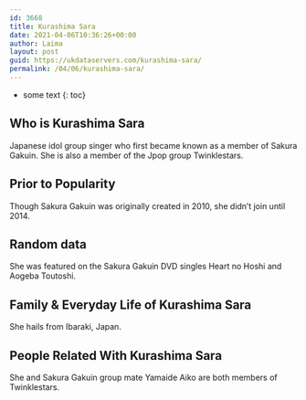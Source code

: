 ```yaml
---
id: 3668
title: Kurashima Sara
date: 2021-04-06T10:36:26+00:00
author: Laima
layout: post
guid: https://ukdataservers.com/kurashima-sara/
permalink: /04/06/kurashima-sara/
---
```


* some text
{: toc}


## Who is Kurashima Sara
                  
                  
                  
Japanese idol group singer who first became known as a member of Sakura Gakuin. She is also a member of the Jpop group Twinklestars.
                  
              
            
              
            
                
                
                
## Prior to Popularity
                  
                  
                  
Though Sakura Gakuin was originally created in 2010, she didn&#8217;t join until 2014.
                  
              
            
              
            
                
                
                
## Random data
                  
                  
                  
She was featured on the Sakura Gakuin DVD singles Heart no Hoshi and Aogeba Toutoshi.
                  
              
            
              
            
                
                
                
## Family & Everyday Life of Kurashima Sara
                  
                  
                  
She hails from Ibaraki, Japan.
                  
              
            
              
            
                
                
                
## People Related With Kurashima Sara
                  
                  
                  
She and Sakura Gakuin group mate Yamaide Aiko are both members of Twinklestars.
                  
              
            
              
            
                
              
            
              
              
            
            
              
            
          
          
          
